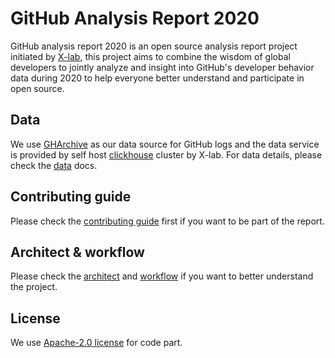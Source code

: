 # GitHub Analysis Report 2020

GitHub analysis report 2020 is an open source analysis report project initiated by [X-lab](https://x-lab.info), this project aims to combine the wisdom of global developers to jointly analyze and insight into GitHub's developer behavior data during 2020 to help everyone better understand and participate in open source.

## Data

We use [GHArchive](https://www.gharchive.org/) as our data source for GitHub logs and the data service is provided by self host [clickhouse](https://clickhouse.tech/) cluster by X-lab. For data details, please check the [data](https://www.x-lab.info/github-analysis-report-2020/) docs.

## Contributing guide

Please check the [contributing guide](https://www.x-lab.info/github-analysis-report-2020/) first if you want to be part of the report.

## Architect & workflow

Please check the [architect](https://www.x-lab.info/github-analysis-report-2020/) and [workflow](https://www.x-lab.info/github-analysis-report-2020/) if you want to better understand the project.

## License

We use [Apache-2.0 license](LICENSE) for code part.
